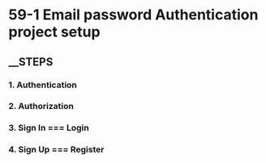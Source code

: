 # 59-1 Email password Authentication project setup
## __STEPS
### 1. Authentication
### 2. Authorization
### 3. Sign In === Login
### 4. Sign Up === Register

